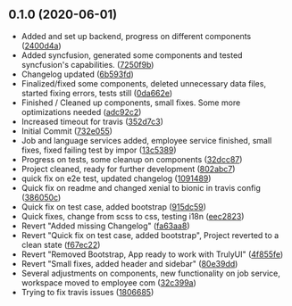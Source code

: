 ## 0.1.0 (2020-06-01)

* Added and set up backend, progress on different components ([2400d4a](https://github.com/Desmoswal/mttcsp-corp/commit/2400d4a))
* Added syncfusion, generated some components and tested syncfusion's capabilities. ([7250f9b](https://github.com/Desmoswal/mttcsp-corp/commit/7250f9b))
* Changelog updated ([6b593fd](https://github.com/Desmoswal/mttcsp-corp/commit/6b593fd))
* Finalized/fixed some components, deleted unnecessary data files, started fixing errors, tests still  ([0da662e](https://github.com/Desmoswal/mttcsp-corp/commit/0da662e))
* Finished / Cleaned up components, small fixes. Some more optimizations needed ([adc92c2](https://github.com/Desmoswal/mttcsp-corp/commit/adc92c2))
* Increased timeout for travis ([352d7c3](https://github.com/Desmoswal/mttcsp-corp/commit/352d7c3))
* Initial Commit ([732e055](https://github.com/Desmoswal/mttcsp-corp/commit/732e055))
* Job and language services added, employee service finished, small fixes, fixed failing test by impor ([13c5389](https://github.com/Desmoswal/mttcsp-corp/commit/13c5389))
* Progress on tests, some cleanup on components ([32dcc87](https://github.com/Desmoswal/mttcsp-corp/commit/32dcc87))
* Project cleaned, ready for further development ([802abc7](https://github.com/Desmoswal/mttcsp-corp/commit/802abc7))
* quick fix on e2e test, updated changelog ([1091489](https://github.com/Desmoswal/mttcsp-corp/commit/1091489))
* Quick fix on readme and changed xenial to bionic in travis config ([386050c](https://github.com/Desmoswal/mttcsp-corp/commit/386050c))
* Quick fix on test case, added bootstrap ([915dc59](https://github.com/Desmoswal/mttcsp-corp/commit/915dc59))
* Quick fixes, change from scss to css, testing i18n ([eec2823](https://github.com/Desmoswal/mttcsp-corp/commit/eec2823))
* Revert "Added missing Changelog" ([fa63aa8](https://github.com/Desmoswal/mttcsp-corp/commit/fa63aa8))
* Revert "Quick fix on test case, added bootstrap", Project reverted to a clean state ([f67ec22](https://github.com/Desmoswal/mttcsp-corp/commit/f67ec22))
* Revert "Removed Bootstrap, App ready to work with TrulyUI" ([4f855fe](https://github.com/Desmoswal/mttcsp-corp/commit/4f855fe))
* Revert "Small fixes, added header and sidebar" ([80e39dd](https://github.com/Desmoswal/mttcsp-corp/commit/80e39dd))
* Several adjustments on components, new functionality on job service, workspace moved to employee com ([32c399a](https://github.com/Desmoswal/mttcsp-corp/commit/32c399a))
* Trying to fix travis issues ([1806685](https://github.com/Desmoswal/mttcsp-corp/commit/1806685))



